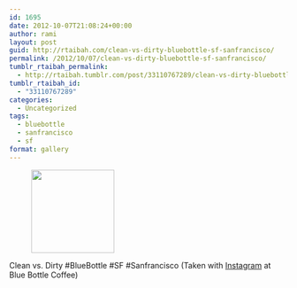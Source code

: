 ```yaml
---
id: 1695
date: 2012-10-07T21:08:24+00:00
author: rami
layout: post
guid: http://rtaibah.com/clean-vs-dirty-bluebottle-sf-sanfrancisco/
permalink: /2012/10/07/clean-vs-dirty-bluebottle-sf-sanfrancisco/
tumblr_rtaibah_permalink:
  - http://rtaibah.tumblr.com/post/33110767289/clean-vs-dirty-bluebottle-sf-sanfrancisco
tumblr_rtaibah_id:
  - "33110767289"
categories:
  - Uncategorized
tags:
  - bluebottle
  - sanfrancisco
  - sf
format: gallery
---
```

<div id='gallery-113' class='gallery galleryid-1695 gallery-columns-3 gallery-size-thumbnail'>
  <figure class='gallery-item'> 
  
  <div class='gallery-icon landscape'>
    <a href='http://139.59.20.41/2012/10/07/clean-vs-dirty-bluebottle-sf-sanfrancisco/attachment/1696/'><img width="150" height="150" src="http://139.59.20.41/wp-content/uploads/2012/10/tumblr_mbjk20GdPK1qb4qlko1_1280-150x150.jpg" class="attachment-thumbnail size-thumbnail" alt="" srcset="http://139.59.20.41/wp-content/uploads/2012/10/tumblr_mbjk20GdPK1qb4qlko1_1280-150x150.jpg 150w, http://139.59.20.41/wp-content/uploads/2012/10/tumblr_mbjk20GdPK1qb4qlko1_1280-300x300.jpg 300w, http://139.59.20.41/wp-content/uploads/2012/10/tumblr_mbjk20GdPK1qb4qlko1_1280-100x100.jpg 100w, http://139.59.20.41/wp-content/uploads/2012/10/tumblr_mbjk20GdPK1qb4qlko1_1280.jpg 612w" sizes="100vw" /></a>
  </div></figure>
</div>

Clean vs. Dirty #BlueBottle #SF #Sanfrancisco (Taken with [Instagram](http://instagram.com) at Blue Bottle Coffee)